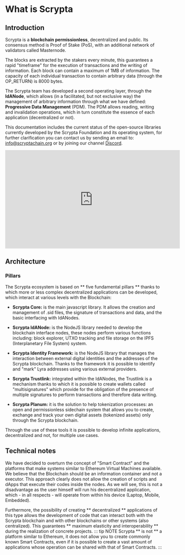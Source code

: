 # What is Scrypta


## Introduction

Scrypta is a **blockchain permissionless**, decentralized and public. Its consensus method is Proof of Stake (PoS), with an additional network of validators called Masternode.

The blocks are extracted by the stakers every minute, this guarantees a rapid "timeframe" for the execution of transactions and the writing of information. Each block can contain a maximum of 1MB of information. The capacity of each individual transaction to contain arbitrary data (through the OP_RETURN) is 8000 bytes.

The Scrypta team has developed a second operating layer, through the **IdANode**, which allows (in a facilitated, but not exclusive way) the management of arbitrary information through what we have defined: **Progressive Data Management** (PDM). The PDM allows reading, writing and invalidation operations, which in turn constitute the essence of each application (decentralized or not).

This documentation includes the current status of the open-source libraries currently developed by the Scrypta Foundation and its operating system, for further clarification you can contact us by sending an email to: info@scryptachain.org or by joining our channel [Discord](https://discord.me/scryptachain).


<iframe width="560" height="315" src="https://www.youtube.com/embed/eG3sYhHQbFs" frameborder="0" allow="accelerometer; autoplay; encrypted-media; gyroscope; picture-in-picture" allowfullscreen></iframe>

## Architecture

### Pillars

The Scrypta ecosystem is based on ** five fundamental pillars ** thanks to which more or less complex decentralized applications can be developed, which interact at various levels with the Blockchain:
-   **Scrypta Core:** is the main javascript library. It allows the creation and management of .sid files, the signature of transactions and data, and the basic interfacing with IdANodes.
    
-   **Scrypta IdANode:** is the NodeJS library needed to develop the blockchain interface nodes, these nodes perform various functions including: block explorer, UTXO tracking and file storage on the IPFS (Interplanetary File System) system.
    
-   **Scrypta Identity Framework:** is the NodeJS library that manages the interaction between external digital identities and the addresses of the Scrypta blockchain. Thanks to the framework it is possible to identify and "mark" Lyra addresses using various external providers.
    
-   **Scrypta Trustlink:** integrated within the IdANodes, the Trustlink is a mechanism thanks to which it is possible to create wallets called "multisignatures" which provide for the obligation of the presence of multiple signatures to perform transactions and therefore data writing.

-   **Scrypta Planum:** it is the solution to help tokenization processes: an open and permissionless sidechain system that allows you to create, exchange and track your own digital assets (tokenized assets) only through the Scrypta blockchain.
    

Through the use of these tools it is possible to develop infinite applications, decentralized and not, for multiple use cases.

## Technical notes

We have decided to overturn the concept of "Smart Contract" and the platforms that make systems similar to Ethereum Virtual Machines available. We believe that the Blockchain should be an information container and not a executor. This approach clearly does not allow the creation of scripts and dApps that execute their codes inside the nodes. As we will see, this is not a disadvantage as the user himself will run his decentralized application, which - in all respects - will operate from within his device (Laptop, Mobile, Embedded).

Furthermore, the possibility of creating ** decentralized ** applications of this type allows the development of code that can interact both with the Scrypta blockchain and with other blockchains or other systems (also centralized). This guarantees ** maximum elasticity and interoperability ** during the realization of concrete projects.
::: tip NOTE
Scrypta ** is not ** a platform similar to Ethereum, it does not allow you to create commonly known Smart Contracts, even if it is possible to create a vast amount of applications whose operation can be shared with that of Smart Contracts.
:::